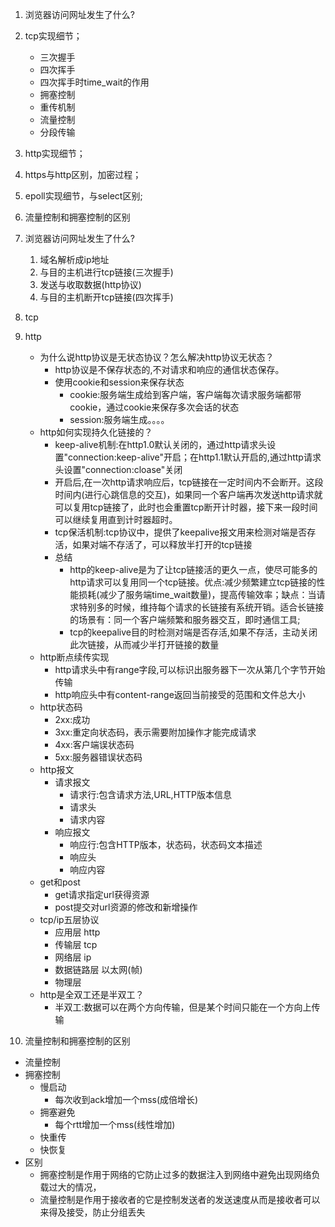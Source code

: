 1. 浏览器访问网址发生了什么?
2. tcp实现细节；
    - 三次握手
    - 四次挥手
    - 四次挥手时time_wait的作用
    - 拥塞控制
    - 重传机制
    - 流量控制
    - 分段传输
3. http实现细节；
4. https与http区别，加密过程；
5. epoll实现细节，与select区别; 
6. 流量控制和拥塞控制的区别



1. 浏览器访问网址发生了什么? 
   1. 域名解析成ip地址
   2. 与目的主机进行tcp链接(三次握手)
   3. 发送与收取数据(http协议)
   4. 与目的主机断开tcp链接(四次挥手)
2. tcp

3. http
    - 为什么说http协议是无状态协议？怎么解决http协议无状态？
      - http协议是不保存状态的,不对请求和响应的通信状态保存。
      - 使用cookie和session来保存状态
        - cookie:服务端生成给到客户端，客户端每次请求服务端都带cookie，通过cookie来保存多次会话的状态
        - session:服务端生成。。。。
    - http如何实现持久化链接的？
      - keep-alive机制:在http1.0默认关闭的，通过http请求头设置"connection:keep-alive"开启；在http1.1默认开启的,通过http请求头设置"connection:cloase"关闭
      - 开启后,在一次http请求响应后，tcp链接在一定时间内不会断开。这段时间内(进行心跳信息的交互)，如果同一个客户端再次发送http请求就可以复用tcp链接了，此时也会重置tcp断开计时器，接下来一段时间可以继续复用直到计时器超时。
      - tcp保活机制:tcp协议中，提供了keepalive报文用来检测对端是否存活，如果对端不存活了，可以释放半打开的tcp链接
      - 总结
        - http的keep-alive是为了让tcp链接活的更久一点，使尽可能多的http请求可以复用同一个tcp链接。优点:减少频繁建立tcp链接的性能损耗(减少了服务端time_wait数量)，提高传输效率；缺点：当请求特别多的时候，维持每个请求的长链接有系统开销。适合长链接的场景有：同一个客户端频繁和服务器交互，即时通信工具; 
        - tcp的keepalive目的时检测对端是否存活,如果不存活，主动关闭此次链接，从而减少半打开链接的数量 
    - http断点续传实现
      - http请求头中有range字段,可以标识出服务器下一次从第几个字节开始传输
      - http响应头中有content-range返回当前接受的范围和文件总大小
    - http状态码
      - 2xx:成功
      - 3xx:重定向状态码，表示需要附加操作才能完成请求
      - 4xx:客户端误状态码
      - 5xx:服务器错误状态码
    - http报文
      - 请求报文
        - 请求行:包含请求方法,URL,HTTP版本信息
        - 请求头
        - 请求内容
      - 响应报文
        - 响应行:包含HTTP版本，状态码，状态码文本描述
        - 响应头
        - 响应内容
    - get和post
      - get请求指定url获得资源
      - post提交对url资源的修改和新增操作
    - tcp/ip五层协议
      - 应用层 http
      - 传输层 tcp
      - 网络层 ip
      - 数据链路层 以太网(帧)
      - 物理层
    - http是全双工还是半双工？
      - 半双工:数据可以在两个方向传输，但是某个时间只能在一个方向上传输

6. 流量控制和拥塞控制的区别
  - 流量控制
  - 拥塞控制
    - 慢启动
      - 每次收到ack增加一个mss(成倍增长)
    - 拥塞避免
      - 每个rtt增加一个mss(线性增加)
    - 快重传
    - 快恢复
  - 区别
    - 拥塞控制是作用于网络的它防止过多的数据注入到网络中避免出现网络负载过大的情况，
    - 流量控制是作用于接收者的它是控制发送者的发送速度从而是接收者可以来得及接受，防止分组丢失